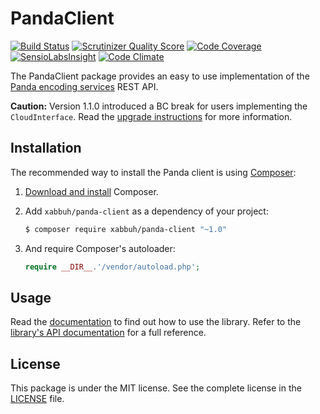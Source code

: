 PandaClient
===========

[![Build Status](https://travis-ci.org/xabbuh/panda-client.svg?branch=master)](https://travis-ci.org/xabbuh/panda-client)
[![Scrutinizer Quality Score](https://scrutinizer-ci.com/g/xabbuh/panda-client/badges/quality-score.png?s=e8204a1032cc74bef0c5e538c17b19d33f67e79c)](https://scrutinizer-ci.com/g/xabbuh/panda-client/)
[![Code Coverage](https://scrutinizer-ci.com/g/xabbuh/panda-client/badges/coverage.png?b=master)](https://scrutinizer-ci.com/g/xabbuh/panda-client/?branch=master)
[![SensioLabsInsight](https://insight.sensiolabs.com/projects/ddfd19e8-fe75-4b16-aeaf-1947cebaf0ce/mini.png)](https://insight.sensiolabs.com/projects/ddfd19e8-fe75-4b16-aeaf-1947cebaf0ce)
[![Code Climate](https://codeclimate.com/github/xabbuh/panda-client/badges/gpa.svg)](https://codeclimate.com/github/xabbuh/panda-client)

The PandaClient package provides an easy to use implementation of the
[Panda encoding services](https://www.pandastream.com/) REST API.

**Caution:** Version 1.1.0 introduced a BC break for users implementing the
`CloudInterface`. Read the [upgrade instructions](UPGRADE-1.1.md) for more
information.

Installation
------------

The recommended way to install the Panda client is using
[Composer](http://getcomposer.org/):

1. [Download and install](http://getcomposer.org/doc/00-intro.md) Composer.

1. Add ``xabbuh/panda-client`` as a dependency of your project:

    ```bash
    $ composer require xabbuh/panda-client "~1.0"
    ```

1. And require Composer's autoloader:

   ``` php
   require __DIR__.'/vendor/autoload.php';
   ```

Usage
-----

Read the [documentation](doc/usage.md) to find out how to use the library. Refer
to the [library's API documentation](http://dev.xabbuh.de/docs/panda-client/) for
a full reference.

License
-------

This package is under the MIT license. See the complete license in the
[LICENSE](LICENSE) file.
